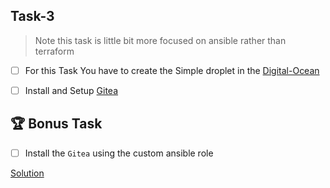 ## Task-3

> Note this task is little bit more focused on ansible rather than terraform

- [ ]  For this Task You have to create the Simple droplet in the [Digital-Ocean](https://www.digitalocean.com/)
- [ ]  Install and Setup [Gitea](https://docs.gitea.io/en-us/install-from-binary/)






## 🏆 Bonus Task

- [ ] Install the `Gitea` using the custom ansible role


[Solution]()

